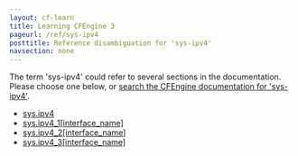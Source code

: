```yaml
---
layout: cf-learn
title: Learning CFEngine 3
pageurl: /ref/sys-ipv4
posttitle: Reference disambiguation for 'sys-ipv4'
navsection: none
---
```


The term 'sys-ipv4' could refer to several sections in the documentation. Please choose one below, or
[search the CFEngine documentation for 'sys-ipv4'](http://cfengine.com/docs/3.5/search.html?q=sys-ipv4).

- [sys.ipv4](http://cfengine.com/docs/3.5/reference-special-variables-context-sys.html#sys-ipv4)
- [sys.ipv4_1\[interface_name\]](http://cfengine.com/docs/3.5/reference-special-variables-context-sys.html#sys-ipv4_1-interface_name)
- [sys.ipv4_2\[interface_name\]](http://cfengine.com/docs/3.5/reference-special-variables-context-sys.html#sys-ipv4_2-interface_name)
- [sys.ipv4_3\[interface_name\]](http://cfengine.com/docs/3.5/reference-special-variables-context-sys.html#sys-ipv4_3-interface_name)

